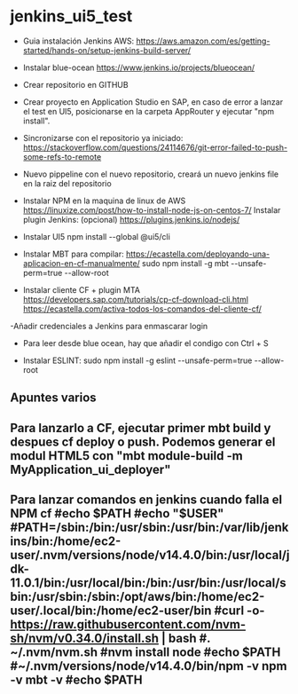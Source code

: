 # jenkins_ui5_test

- Guia instalación Jenkins AWS:
https://aws.amazon.com/es/getting-started/hands-on/setup-jenkins-build-server/

- Instalar blue-ocean
https://www.jenkins.io/projects/blueocean/

- Crear repositorio en GITHUB

- Crear proyecto en Application Studio en SAP, en caso de error a lanzar el test en UI5, posicionarse en la carpeta AppRouter y ejecutar "npm install".

- Sincronizarse con el repositorio ya iniciado: 
https://stackoverflow.com/questions/24114676/git-error-failed-to-push-some-refs-to-remote

- Nuevo pippeline con el nuevo repositorio, creará un nuevo jenkins file en la raiz del repositorio

- Instalar NPM en la maquina de linux de AWS
https://linuxize.com/post/how-to-install-node-js-on-centos-7/
    Instalar plugin Jenkins: (opcional)
    https://plugins.jenkins.io/nodejs/

- Instalar UI5
npm install --global @ui5/cli


- Instalar MBT para compilar:
https://ecastella.com/deployando-una-aplicacion-en-cf-manualmente/
sudo npm install -g mbt --unsafe-perm=true --allow-root

- Instalar cliente CF + plugin MTA
https://developers.sap.com/tutorials/cp-cf-download-cli.html
https://ecastella.com/activa-todos-los-comandos-del-cliente-cf/

-Añadir credenciales a Jenkins para enmascarar login

- Para leer desde blue ocean, hay que añadir el condigo con Ctrl + S


- Instalar ESLINT:
sudo npm install -g eslint --unsafe-perm=true --allow-root

Apuntes varios
--
Para lanzarlo a CF, ejecutar primer mbt build y despues cf deploy o push.
Podemos generar el modul HTML5 con "mbt module-build -m MyApplication_ui_deployer"
--
Para lanzar comandos en jenkins cuando falla el NPM
cf
#echo $PATH
#echo "$USER"
#PATH=/sbin:/bin:/usr/sbin:/usr/bin:/var/lib/jenkins/bin:/home/ec2-user/.nvm/versions/node/v14.4.0/bin:/usr/local/jdk-11.0.1/bin:/usr/local/bin:/bin:/usr/bin:/usr/local/sbin:/usr/sbin:/sbin:/opt/aws/bin:/home/ec2-user/.local/bin:/home/ec2-user/bin
#curl -o- https://raw.githubusercontent.com/nvm-sh/nvm/v0.34.0/install.sh | bash
#. ~/.nvm/nvm.sh
#nvm install node
#echo $PATH
#~/.nvm/versions/node/v14.4.0/bin/npm -v
npm -v
mbt -v
#echo $PATH
--

